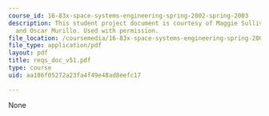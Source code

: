 ```yaml
---
course_id: 16-83x-space-systems-engineering-spring-2002-spring-2003
description: This student project document is courtesy of Maggie Sullivan, Leah Soffer,
  and Oscar Murillo. Used with permission.
file_location: /coursemedia/16-83x-space-systems-engineering-spring-2002-spring-2003/aa186f05272a23fa4f49e48ad8eefc17_reqs_doc_v51.pdf
file_type: application/pdf
layout: pdf
title: reqs_doc_v51.pdf
type: course
uid: aa186f05272a23fa4f49e48ad8eefc17

---
```

None